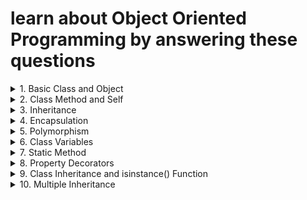 # learn about Object Oriented Programming by answering these questions


<details>
<summary>
1. Basic Class and Object
</summary>
Problem: Create a Car class with attributes like brand and model. Then create an instance of this class.
</details>


<details>
<summary>
2. Class Method and Self
</summary>
Problem: Add a method to the Car class that displays the full name of the car (brand and model).
</details>


<details>
<summary>
3. Inheritance
</summary>
Problem: Create an ElectricCar class that inherits from the Car class and has an additional attribute battery_size.
</details>



<details>
<summary>
4. Encapsulation
</summary>
Problem: Modify the Car class to encapsulate the brand attribute, making it private, and provide a getter method for it.
</details>

<details>
<summary>
5. Polymorphism
</summary>
Problem: Demonstrate polymorphism by defining a method fuel_type in both Car and ElectricCar classes, but with different behaviors.
</details>



<details>
<summary>
6. Class Variables
</summary>
Problem: Add a class variable to Car that keeps track of the number of cars created.
</details>




<details>
<summary>
7. Static Method
</summary>
Problem: Add a static method to the Car class that returns a general description of a car.
</details>



<details>
<summary>
8. Property Decorators
</summary>
Problem: Use a property decorator in the Car class to make the model attribute read-only.
</details>



<details>
<summary>
9. Class Inheritance and isinstance() Function
</summary>
Problem: Demonstrate the use of isinstance() to check if my_tesla is an instance of Car and ElectricCar.
</details>



<details>
<summary>
10. Multiple Inheritance
</summary>
Problem: Create two classes Battery and Engine, and let the ElectricCar class inherit from both, demonstrating multiple inheritance.
</details>

